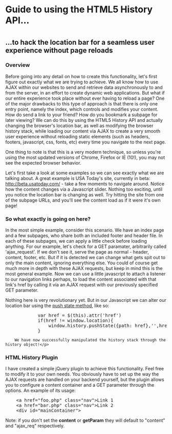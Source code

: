 <div id="main">
	<h1>Guide to using the HTML5 History API...<h1>
	<h2>...to hack the location bar for a seamless user experience without page reloads</h2>
	<h3>Overview</h3>
	<p>Before going into any detail on how to create this functionality, let's first figure out exactly what we are trying to achieve. We all know how to use AJAX within our websites to send and retrieve data asynchronously to and from the server, in an effort to create dynamic web applications. But what if our entire experience took place without ever having to reload a page? One of the major drawbacks to this type of approach is that there is only one entry point, namely the index, which controls and modifies your content. How do send a link to your friend? How do you bookmark a subpage for later viewing? We can do this by using the HTML5 History API and actually changing the browser's location bar, as well as modifying the browser history stack, while loading our content via AJAX to create a very smooth user experience without reloading static elements (such as headers, footers, javascript, css, fonts, etc) every time you navigate to the next page. </p>
<p>One thing to note is that this is a very modern technique, so unless you're using the most updated versions of Chrome, Firefox or IE (10!), you may not see the expected browser behavior.</p>
<p>Let's first take a look at some examples so we can see exactly what we are talking about. A great example is USA Today's site, currently in beta: <a href="http://beta.usatoday.com/">http://beta.usatoday.com/</a> - take a few moments to navigate around. Notice how the content changes via a Javascript slider. Nothing too exciting, until you notice the location bar is changing as well. Try hitting the site from one of the subpage URLs, and you'll see the content load as if it were it's own page!</p>
	<h3>So what exactly is going on here?</h3>
	<p>In the most simple example, consider this scenario. We have an index page and a few subpages, who share both an included footer and header file. In each of these subpages, we can apply a little check before loading anything. For our example, let's check for a GET paramater, arbitrarily called 'ajax_request'. If we don't see it, serve the page as normal - header, content, footer, etc. But if it is detected we can change what gets spit out to only the main content, ignoring everything else. You could of course get much more in depth with these AJAX requests, but keep in mind this is the most general example. Now we can use a little javascript to attach a listener to our navigation links perhaps, to load the content associated with that link's href by calling it via an AJAX request with our previously specified GET parameter.</p>
	<p>Nothing here is very revolutionary yet. But in our Javascript we can alter our location bar using the <a href="https://developer.mozilla.org/en-US/docs/DOM/Manipulating_the_browser_history#The_pushState().C2.A0method">push state method</a>, like so:
<pre>
			var href = $(this).attr('href')
			if(href != window.location){
				window.history.pushState({path: href},'',href)
			}
</pre>
		
		We have now successfully manipulated the history stack through the history object!</p>
<h3>HTML History Plugin</h3>
I have created a simple jQuery plugin to achieve this functionality. Feel free to modify it to your own needs. You obviously have to set up the way the AJAX requests are handled on your backend yourself, but the plugin allows you to configure a content container and a GET parameter through the options. An example of its usage:
<pre>
	&lt;a href="foo.php" class="nav">Link 1</a>
	&lt;a href="bar.php" class="nav">Link 2</a>
	&lt;div id="mainContainer"></div>
	<script src="//ajax.googleapis.com/ajax/libs/jquery/1.7.1/jquery.min.js"></script>
	<script src="js/html-history.js"></script>
	<script>
	  $(document).ready(function(){
      $('#nav a').htmlHistory({
	      content: 'mainContainer',
	      getParam: 'html5_ajax_request'
	    });
    });
  </script>
</pre>
<p>Note: if you don't set the <strong>content</strong> or <strong>getParam</strong> they will default to "content" and "ajax_req" respectively.</p>
<p>
</div>